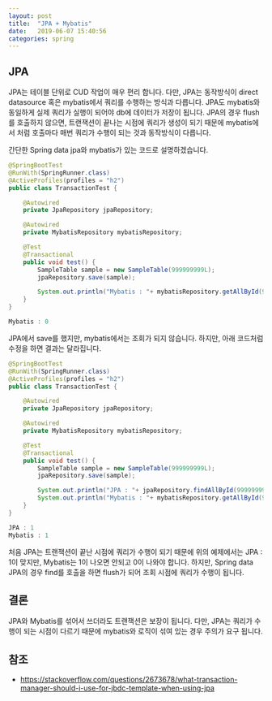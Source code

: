 ```yaml
---
layout: post
title:  "JPA + Mybatis"
date:   2019-06-07 15:40:56
categories: spring
---
```

## JPA
JPA는 테이블 단위로 CUD 작업이 매우 편리 합니다. 다만, JPA는 동작방식이 direct datasource 혹은 mybatis에서 쿼리를 수행하는 방식과 다릅니다.
JPA도 mybatis와 동일하게 실제 쿼리가 실행이 되어야 db에 데이터가 저장이 됩니다. JPA의 경우 flush를 호출하지 않으면, 트랜잭션이 끝나는 시점에 쿼리가 생성이 되기 때문에 mybatis에서 처럼 호출마다 매번 쿼리가 수행이 되는 것과 동작방식이 다릅니다.

간단한 Spring data jpa와 mybatis가 있는 코드로 설명하겠습니다.

```java
@SpringBootTest
@RunWith(SpringRunner.class)
@ActiveProfiles(profiles = "h2")
public class TransactionTest {

    @Autowired
    private JpaRepository jpaRepository;

    @Autowired
    private MybatisRepository mybatisRepository;

    @Test
    @Transactional
    public void test() {
        SampleTable sample = new SampleTable(999999999L);
        jpaRepository.save(sample);

        System.out.println("Mybatis : "+ mybatisRepository.getAllById(999999999L).size());
    }
}

Mybatis : 0
```
JPA에서 save를 했지만, mybatis에서는 조회가 되지 않습니다. 하지만, 아래 코드처럼 수정을 하면 결과는 달라집니다.


```java
@SpringBootTest
@RunWith(SpringRunner.class)
@ActiveProfiles(profiles = "h2")
public class TransactionTest {

    @Autowired
    private JpaRepository jpaRepository;

    @Autowired
    private MybatisRepository mybatisRepository;

    @Test
    @Transactional
    public void test() {
        SampleTable sample = new SampleTable(999999999L);
        jpaRepository.save(sample);

        System.out.println("JPA : "+ jpaRepository.findAllById(999999999L).size());
        System.out.println("Mybatis : "+ mybatisRepository.getAllById(999999999L).size());
    }
}

JPA : 1
Mybatis : 1
```
처음 JPA는 트랜잭션이 끝난 시점에 쿼리가 수행이 되기 때문에 위의 예제에서는 JPA : 1이 맞지만, Mybatis는 1이 나오면 안되고 0이 나와야 합니다. 하지만, Spring data JPA의 경우 find를 호출을 하면 flush가 되어 조회 시점에 쿼리가 수행이 됩니다.


## 결론
JPA와 Mybatis를 섞어서 쓰더라도 트랜잭션은 보장이 됩니다. 다만, JPA는 쿼리가 수행이 되는 시점이 다르기 때문에 mybatis와 로직이 섞여 있는 경우 주의가 요구 됩니다.

## 참조
* https://stackoverflow.com/questions/2673678/what-transaction-manager-should-i-use-for-jbdc-template-when-using-jpa
